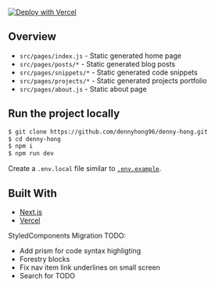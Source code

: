[![Deploy with Vercel](https://vercel.com/button)](https://vercel.com/new/git/external?repository-url=https://github.com/dennyhong96/denny-hong)

## Overview

- `src/pages/index.js` - Static generated home page
- `src/pages/posts/*` - Static generated blog posts
- `src/pages/snippets/*` - Static generated code snippets
- `src/pages/projects/*` - Static generated projects portfolio
- `src/pages/about.js` - Static about page

## Run the project locally

```bash
$ git clone https://github.com/dennyhong96/denny-hong.git
$ cd denny-hong
$ npm i
$ npm run dev
```

Create a `.env.local` file similar to [`.env.example`](.env.example).

## Built With

- [Next.js](https://nextjs.org/)
- [Vercel](https://vercel.com)

StyledComponents Migration TODO:

- Add prism for code syntax highligting
- Forestry blocks
- Fix nav item link underlines on small screen
- Search for TODO
